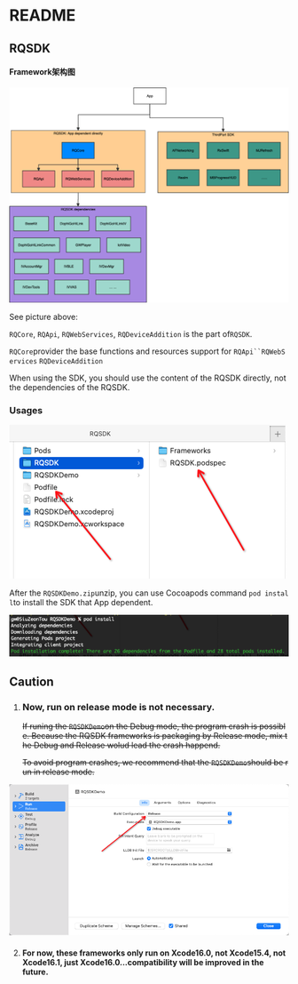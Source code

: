 # README

## RQSDK

#### Framework架构图

![README.png](README.png)

See picture above:

`RQCore`, `RQApi`, `RQWebServices`, `RQDeviceAddition` is the part of`RQSDK`.

`RQCore`provider the base functions and resources support for `RQApi``RQWebServices` `RQDeviceAddition`

When using the SDK, you should use the content of the RQSDK directly, not the dependencies of the RQSDK.

### Usages

![image.png](image.png)

After the `RQSDKDemo.zip`unzip, you can use Cocoapods command `pod install`to install the SDK that App dependent.

![image2.png](image2.png)

## Caution

1.
    ### Now, run on release mode is not necessary.
    ~~If runing the `RQSDKDemo`on the Debug mode, the program crash is possible. Because the RQSDK frameworks is packaging by Release mode, mix the Debug and Release wolud lead the crash happend.~~

    ~~To avoid program crashes, we recommend that the `RQSDKDemo`should be run in release mode.~~

![image3.png](image3.png)

2.  
    #### For now, these frameworks only run on Xcode16.0, not Xcode15.4, not Xcode16.1, just Xcode16.0...compatibility will be improved in the future.